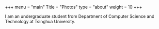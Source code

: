 +++
menu = "main"
Title = "Photos"
type = "about"
weight = 10
+++

I am an undergraduate student from Department of Computer Science and Technology at Tsinghua University.